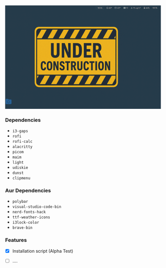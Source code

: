 ![screenshot](https://raw.githubusercontent.com/metalneox/dotfiles/master/Screenshots/example.png)


### Dependencies
- `i3-gaps`
- `rofi`
- `rofi-calc`
- `alacritty`
- `picom`
- `maim`
- `light`
- `udiskie`
- `dunst`
- `clipmenu`



### Aur Dependencies

- `polybar`
- `visual-studio-code-bin`
- `nerd-fonts-hack`
- `ttf-weather-icons`
- `i3lock-color`
- `brave-bin`

### Features
  - [x]  Installation script (Alpha Test)
  - [ ]  ....


